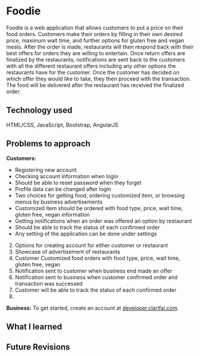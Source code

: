 # Foodie

Foodie is a web application that allows customers to put a price on their food orders. Customers make their orders by filling in their own desired price, maximum wait time, and further options for gluten free and vegan meals. After the order is made, restaurants will then respond back with their best offers for orders they are willing to entertain. Once return offers are finalized by the restaurants, notifications are sent back to the customers with all the different restaurant offers including any other options the restaurants have for the customer. Once the customer has decided on which offer they would like to take, they then proceed with the transaction. The food will be delivered after the restaurant has received the finalized order.

## Technology used
HTML/CSS, JavaScript, Bootstrap, AngularJS

## Problems to approach

__Customers:__
* Registering new account
* Checking account information when login
* Should be able to reset password when they forget
* Profile data can be changed after login
* Two choices for getting food, ordering customized item, or browsing menus by business advertisements
* Customized item should be ordered with food type, price, wait time, gluten free, vegan information
* Getting notifications when an order was offered an option by restaurant
* Should be able to track the status of each confirmed order
* Any setting of the application can be done under settings


2. Options for creating account for either customer or restaurant
3. Showcase of advertisement of restaurants
4. Customer Customized food orders with food type, price, wait time, gluten free, vegan 
5. Notification sent to customer when business end made an offer
6. Notification sent to business when customer confirmed order and transaction was successed
7. Customer will be able to track the status of each confirmed order 
8. 

__Business:__
To get started, create an account at [developer.clarifai.com](http://developer.clarifai.com).
## What I learned

## Future Revisions

